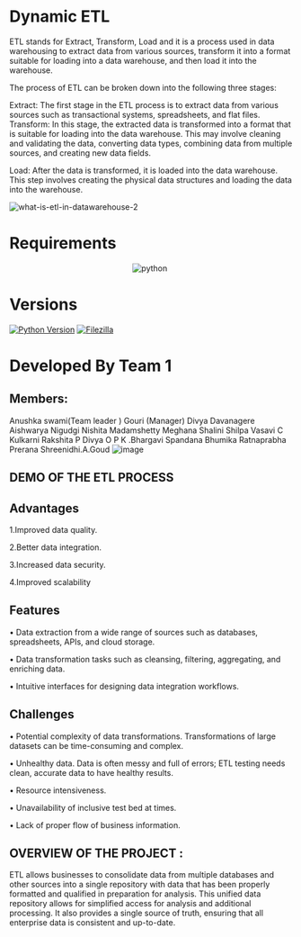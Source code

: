 
# Dynamic ETL

ETL stands for Extract, Transform, Load and it is a process used in data warehousing to extract data from various sources, transform it into a format suitable for loading into a data warehouse, and then load it into the warehouse. 

The process of ETL can be broken down into the following three stages:

Extract: The first stage in the ETL process is to extract data from various sources such as transactional systems, spreadsheets, and flat files.
Transform: In this stage, the extracted data is transformed into a format that is suitable for loading into the data warehouse. This may involve cleaning and validating the data, converting data types, combining data from multiple sources, and creating new data fields.

Load: After the data is transformed, it is loaded into the data warehouse. This step involves creating the physical data structures and loading the data into the warehouse.

![what-is-etl-in-datawarehouse-2](https://github.com/PDA-KALABURAGI/Dynamic-ETL/assets/121853960/d408d654-0137-49df-afd2-b21138a0eebf)


# Requirements

<p align="center">
    <img src="https://img.shields.io/badge/Python-yellow?style=for-the-badge&logo=python&logoColor=blue" alt="python" />
    <img scr="https://upload.wikimedia.org/wikipedia/commons/thumb/0/01/FileZilla_logo.svg/380px-FileZilla_logo.svg.png?20170527113000"/>
      </p>
      
# Versions

[![Python Version](https://img.shields.io/badge/Python-3.12.0-yellow.svg)](https://python.org/)
[![Filezilla](https://img.shields.io/badge/FileZilla-%230077B5.svg?logo=filezilla&logoColor=white)](https://filezilla-project.org/) 

# Developed By Team 1

## Members:
Anushka swami(Team leader )
Gouri (Manager)
Divya Davanagere
Aishwarya Nigudgi 
Nishita Madamshetty 
Meghana
Shalini
Shilpa 
Vasavi C Kulkarni 
Rakshita P
Divya O P 
K .Bhargavi 
Spandana 
Bhumika 
Ratnaprabha 
Prerana 
Shreenidhi.A.Goud
![image](https://github.com/PDA-KALABURAGI/Dynamic-ETL/assets/121853960/df1544dc-0c1b-4748-8939-6df24f518505)


## DEMO OF THE ETL PROCESS 


## Advantages

1.Improved data quality.

2.Better data integration.

3.Increased data security.

4.Improved scalability




## Features

•	Data extraction from a wide range of sources such as databases, spreadsheets, APIs, and cloud storage.

•	Data transformation tasks such as cleansing, filtering, aggregating, and enriching data.

•	Intuitive interfaces for designing data integration workflows.




## Challenges

•	Potential complexity of data transformations. Transformations of large datasets can be time-consuming and complex.

•	Unhealthy data. Data is often messy and full of errors; ETL testing needs clean, accurate data to have healthy results.

•	Resource intensiveness.

•	Unavailability of inclusive test bed at times.

•	Lack of proper flow of business information.

## OVERVIEW OF THE PROJECT : 
ETL allows businesses to consolidate data from multiple databases and other sources into a single repository with data that has been properly formatted and qualified in preparation for analysis.
This unified data repository allows for simplified access for analysis and additional processing. 
It also provides a single source of truth, ensuring that all enterprise data is consistent and up-to-date.

